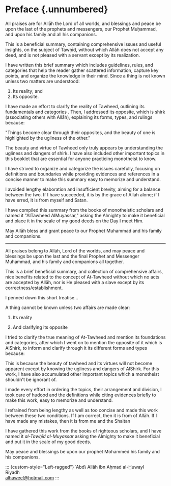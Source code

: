 
# Preface {.unnumbered}

All praises are for Allāh the Lord of all worlds, and blessings and peace be
upon the last of the prophets and messengers, our Prophet Muḥammad, and upon his
family and all his companions.

This is a beneficial summary, containing comprehensive issues and useful
insights, on the subject of Tawḥīd, without which Allāh does not accept any
deed, and is not pleased with a servant except by its realization.

I have written this brief summary which includes guidelines, rules, and
categories that help the reader gather scattered information, capture key
points, and organize the knowledge in their mind. Since a thing is not known
unless two matters are understood:

1. Its reality; and
2. Its opposite.

I have made an effort to clarify the reality of Tawheed, outlining its
fundamentals and categories . Then, I addressed its opposite, which is shirk
(associating others with Allāh), explaining its forms, types, and rulings
because:

"Things become clear through their opposites, and the beauty of one is
highlighted by the ugliness of the other."

The beauty and virtue of Tawheed only truly appears by understanding the
ugliness and dangers of shirk. I have also included other important topics in
this booklet that are essential for anyone practicing monotheist to know.

I have strived to organize and categorize the issues carefully, focusing on
definitions and boundaries while providing evidences and references in a concise
manner to make this summary easy to memorize and understand.

I avoided lengthy elaboration and insufficient brevity, aiming for a balance
between the two. If I have succeeded, it is by the grace of Allāh alone; if I
have erred, it is from myself and Satan.

I have compiled this summary from the books of monotheistic scholars and named
it "AlTawheed AlMuyassar," asking the Almighty to make it beneficial and place
it in the scale of my good deeds on the Day I meet Him.

May Allāh bless and grant peace to our Prophet Muhammad and his family and
companions.

------------------------

All praises belong to Allāh, Lord of the worlds, and may peace and blessings be
upon the last and the final Prophet and Messenger Muhammad, and his family and
companions all together.

This is a brief beneficial summary, and collection of comprehensive affairs,
nice benefits related to the concept of At-Tawheed without which no acts are
accepted by Allāh, nor is He pleased with a slave except by its
correctness/establishment.

I penned down this short treatise...

A thing cannot be known unless two affairs are made clear:

1. Its reality

2. And clarifying its opposite

I tried to clarify the true meaning of At-Tawheed and mention its
foundations and categories, after which I went on to mention the
opposite of it which is AlShirk, to inform and clarify through it its
different forms and types because:

This is because the beauty of tawheed and its virtues will not become
apparent except by knowing the ugliness and dangers of AlShirk. For this
work, I have also accumulated other important topics which a monotheist
shouldn't be ignorant of.

I made every effort in ordering the topics, their arrangement and division, I
took care of hudood and the definitions while citing evidences briefly to make
this work, easy to memorize and understand.

I refrained from being lengthy as well as too concise and made this work between
these two conditions. If I am correct, then it is from of Allāh. If I have made
any mistakes, then it is from me and the Shaitan

I have gathered this work from the books of righteous scholars, and I have named
it *al-Tawḥīd al-Muyassar* asking the Almighty to make it beneficial and put it
in the scale of my good deeds.

May peace and blessings be upon our prophet Mohammed his family and his
companions.

::: {custom-style="Left-ragged"}
ʿAbd\ Allāh ibn Aḥmad al-Ḥuwayl  
Riyadh  
<alhaweel@hotmail.com>
:::
